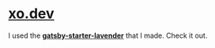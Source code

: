 # [xo.dev](https://xo.dev)

I used the **[gatsby-starter-lavender](https://github.com/blurfx/gatsby-starter-lavender)** that I made. Check it out.
